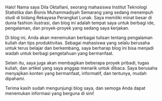 Halo! Nama saya Dila Oktafiani, seorang mahasiswa Institut Teknologi Statistika dan Bisnis Muhammadiyah Semarang yang sedang menempuh studi di bidang Rekayasa Perangkat Lunak. Saya memiliki minat besar di dunia fashion ilustrasi, dan blog ini adalah tempat saya untuk berbagi ide, pengalaman, dan proyek-proyek yang sedang saya kerjakan.

Di blog ini, Anda akan menemukan berbagai tulisan tentang pengalaman kuliah dan tips produktivitas. Sebagai mahasiswa yang selalu berusaha untuk terus belajar dan berkembang, saya berharap blog ini bisa menjadi wadah untuk berbagi pengetahuan yang bermanfaat.

Selain itu, saya juga akan membagikan beberapa proyek pribadi, tugas kuliah, dan artikel yang saya anggap menarik untuk dibaca. Saya berusaha menyajikan konten yang bermanfaat, informatif, dan tentunya, mudah dipahami.

Terima kasih sudah mengunjungi blog saya, dan semoga Anda dapat menemukan informasi yang berguna di sini!

